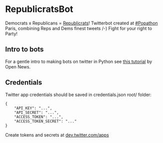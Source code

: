 RepublicratsBot
===============

Democrats x Republicans = [Republicrats](https://twitter.com/RepublicratsBot)! Twitterbot created at [#Popathon](http://popathon.org) Paris, combining Reps and Dems finest tweets /-) Fight for your right to Party!

## Intro to bots

For a gentle intro to making bots on twitter in Python see [this tutorial](https://source.opennews.org/en-US/articles/botmaking-primer/) by Open News.

## Credentials

Twitter app credentials should be saved in credentials.json root/ folder:

    {
        "API_KEY": "...",
        "API_SECRET": "...",
        "ACCESS_TOKEN": "...",
        "ACCESS_TOKEN_SECRET": "..."
    }

Create tokens and secrets at [dev.twitter.com/apps](https://dev.twitter.com/apps)